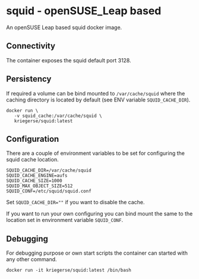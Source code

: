 # squid - openSUSE_Leap based

An openSUSE Leap based squid docker image.


## Connectivity

The container exposes the squid default port 3128.


## Persistency

If required a volume can be bind mounted to `/var/cache/squid` where the caching
directory is located by default (see ENV variable `SQUID_CACHE_DIR`).

```
docker run \
   -v squid_cache:/var/cache/squid \
   kriegerse/squid:latest  
```


## Configuration

There are a couple of environment variables to be set for configuring the squid
cache location.

```
SQUID_CACHE_DIR=/var/cache/squid
SQUID_CACHE_ENGINE=aufs
SQUID_CACHE_SIZE=1000
SQUID_MAX_OBJECT_SIZE=512
SQUID_CONF=/etc/squid/squid.conf
```

Set `SQUID_CACHE_DIR=""` if you want to disable the cache.

If you want to run your own configuring you can bind mount the same to the
location set in environment variable `SQUID_CONF`.


## Debugging

For debugging purpose or own start scripts the container can started with any other command.

```
docker run -it kriegerse/squid:latest /bin/bash
```
